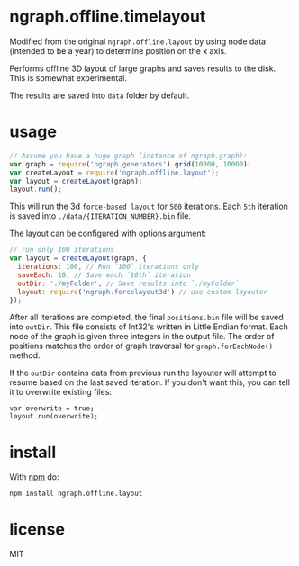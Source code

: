 # ngraph.offline.timelayout

Modified from the original `ngraph.offline.layout` by using node data (intended 
to be a year) to determine position on the x axis.

Performs offline 3D layout of large graphs and saves results to the disk. This is
somewhat experimental.

The results are saved into `data` folder by default.

# usage

``` js
// Assume you have a huge graph (instance of ngraph.graph):
var graph = require('ngraph.generators').grid(10000, 10000);
var createLayout = require('ngraph.offline.layout');
var layout = createLayout(graph);
layout.run();
```

This will run the 3d `force-based layout` for `500` iterations. Each `5th`
iteration is saved into `./data/{ITERATION_NUMBER}.bin` file.

The layout can be configured with options argument:

``` js
// run only 100 iterations
var layout = createLayout(graph, {
  iterations: 100, // Run `100` iterations only
  saveEach: 10, // Save each `10th` iteration
  outDir: './myFolder', // Save results into `./myFolder`
  layout: require('ngraph.forcelayout3d') // use custom layouter
});
```

After all iterations are completed, the final `positions.bin` file will be
saved into `outDir`. This file consists of Int32's written in Little Endian format.
Each node of the graph is given three integers in the output file. The order
of positions matches the order of graph traversal for `graph.forEachNode()`
method.

If the `outDir` contains data from previous run the layouter will attempt to resume
based on the last saved iteration. If you don't want this, you can tell it to
overwrite existing files:

```
var overwrite = true;
layout.run(overwrite);
```

# install

With [npm](https://npmjs.org) do:

```
npm install ngraph.offline.layout
```

# license

MIT
